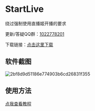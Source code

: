 # StartLive
绕过强制使用直播姬开播的要求

更新/答疑QQ群：[1022778201](https://qm.qq.com/q/fPBktdfdrG)

下载链接：[点击这里下载](https://github.com/Radekyspec/StartLive/releases/latest)

## 软件截图
![2bf8d9d51186e774903b6cd26831f355](https://github.com/user-attachments/assets/974b0dbb-fcd5-4b26-be76-42db728b8942)

## 使用方法
[点我查看教程](https://github.com/Radekyspec/StartLive/blob/master/GETTING_STARTED.md)
